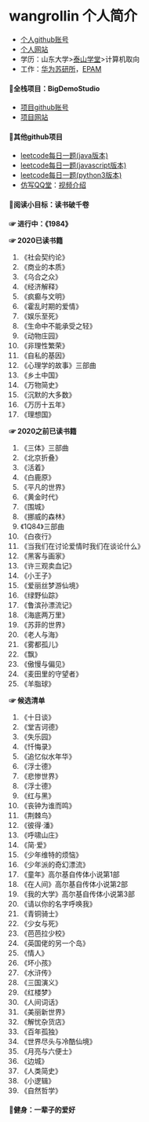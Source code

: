 # wangrollin 个人简介
- [个人github账号](https://github.com/wangrollin)
- [个人网站](https://wangrollin.com)
- 学历：山东大学>[泰山学堂](https://www.tsxt.sdu.edu.cn/)>计算机取向
- 工作：[华为苏研所](https://www.huawei.com/)，[EPAM](https://www.epam.com/)


#### 🍖全栈项目：BigDemoStudio
- [项目github账号](https://github.com/BigDemoStudio/)
- [项目网站](https://wangrollin.com)


#### 🍖其他github项目
- [leetcode每日一题(java版本)](https://github.com/wangrollin/leetcode-java)
- [leetcode每日一题(javascript版本)](https://github.com/wangrollin/leetcode-javascript)
- [leetcode每日一题(python3版本)](https://github.com/wangrollin/leetcode-python3)
- [仿写QQ堂](https://github.com/wangrollin/QQTang4.0)：[视频介绍](https://www.bilibili.com/video/BV14J411z7Af?from=search&seid=2392020730416138943)


#### 🍖阅读小目标：读书破千卷

**☞ 进行中：《1984》**

**☞ 2020已读书籍**
1. 《社会契约论》
2. 《商业的本质》
3. 《乌合之众》
4. 《经济解释》
5. 《疯癫与文明》
6. 《霍乱时期的爱情》
7. 《娱乐至死》
8. 《生命中不能承受之轻》
9. 《动物庄园》
10. 《非理性繁荣》
11. 《自私的基因》
12. 《心理学的故事》三部曲
13. 《乡土中国》
14. 《万物简史》
15. 《沉默的大多数》
16. 《万历十五年》
17. 《理想国》

**☞ 2020之前已读书籍**
1. 《三体》三部曲
2. 《北京折叠》
3. 《活着》
4. 《白鹿原》
5. 《平凡的世界》
6. 《黄金时代》
7. 《围城》
8. 《挪威的森林》
9. 《1Q84》三部曲
10. 《白夜行》
11. 《当我们在讨论爱情时我们在谈论什么》
12. 《黑客与画家》
13. 《许三观卖血记》
14. 《小王子》
15. 《爱丽丝梦游仙境》
16. 《绿野仙踪》
17. 《鲁滨孙漂流记》
18. 《海底两万里》
19. 《苏菲的世界》
20. 《老人与海》
21. 《雾都孤儿》
22. 《飘》
23. 《傲慢与偏见》
24. 《麦田里的守望者》
25. 《羊脂球》

**☞ 候选清单**
1. 《十日谈》
2. 《堂吉诃德》
3. 《失乐园》
4. 《忏悔录》
5. 《追忆似水年华》
6. 《浮士德》
7. 《悲惨世界》
8. 《浮士德》
9. 《红与黑》
10. 《丧钟为谁而鸣》
11. 《荆棘鸟》
12. 《彼得·潘》
13. 《呼啸山庄》
14. 《简·爱》
15. 《少年维特的烦恼》
16. 《少年派的奇幻漂流》
17. 《童年》高尔基自传体小说第1部
18. 《在人间》高尔基自传体小说第2部
19. 《我的大学》高尔基自传体小说第3部
20. 《请以你的名字呼唤我》
21. 《青铜骑士》
22. 《少女与死》
23. 《芭芭拉少校》
24. 《英国佬的另一个岛》
25. 《情人》
26. 《坏小孩》
27. 《水浒传》
28. 《三国演义》
29. 《红楼梦》
30. 《人间词话》
31. 《美丽新世界》
32. 《解忧杂货店》
33. 《百年孤独》
34. 《世界尽头与冷酷仙境》
35. 《月亮与六便士》
36. 《边城》
37. 《人类简史》
38. 《小逻辑》
39. 《自然哲学》


#### 🍖健身：一辈子的爱好